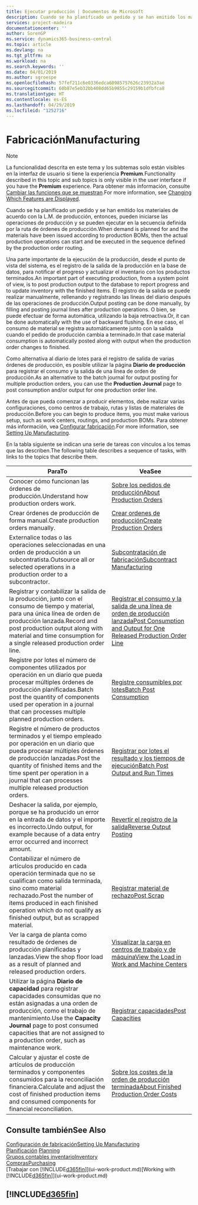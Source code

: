 ```yaml
---
title: Ejecutar producción | Documentos de Microsoft
description: Cuando se ha planificado un pedido y se han emitido los materiales de acuerdo con la L.M. de producción, entonces, pueden iniciarse las operaciones de producción y se pueden ejecutar en la secuencia definida por la ruta de órdenes de producción.
services: project-madeira
documentationcenter: ''
author: SorenGP
ms.service: dynamics365-business-central
ms.topic: article
ms.devlang: na
ms.tgt_pltfrm: na
ms.workload: na
ms.search.keywords: ''
ms.date: 04/01/2019
ms.author: sgroespe
ms.openlocfilehash: 57fef211c6e0336edca60985757626c23932a3ae
ms.sourcegitcommit: 60b87e5eb32bb408dd65b9855c29159b1dfbfca8
ms.translationtype: HT
ms.contentlocale: es-ES
ms.lasthandoff: 04/29/2019
ms.locfileid: "1252716"
---
```

# <a name="manufacturing"></a><span data-ttu-id="d9cdf-103">Fabricación</span><span class="sxs-lookup"><span data-stu-id="d9cdf-103">Manufacturing</span></span>
> [!NOTE]
> <span data-ttu-id="d9cdf-104">La funcionalidad descrita en este tema y los subtemas solo están visibles en la interfaz de usuario si tiene la experiencia **Premium**.</span><span class="sxs-lookup"><span data-stu-id="d9cdf-104">Functionality described in this topic and sub topics is only visible in the user interface if you have the **Premium** experience.</span></span> <span data-ttu-id="d9cdf-105">Para obtener más información, consulte [Cambiar las funciones que se muestran](ui-experiences.md).</span><span class="sxs-lookup"><span data-stu-id="d9cdf-105">For more information, see [Changing Which Features are Displayed](ui-experiences.md).</span></span>

<span data-ttu-id="d9cdf-106">Cuando se ha planificado un pedido y se han emitido los materiales de acuerdo con la L.M. de producción, entonces, pueden iniciarse las operaciones de producción y se pueden ejecutar en la secuencia definida por la ruta de órdenes de producción.</span><span class="sxs-lookup"><span data-stu-id="d9cdf-106">When demand is planned for and the materials have been issued according to production BOMs, then the actual production operations can start and be executed in the sequence defined by the production order routing.</span></span>  

<span data-ttu-id="d9cdf-107">Una parte importante de la ejecución de la producción, desde el punto de vista del sistema, es el registro de la salida de la producción en la base de datos, para notificar el progreso y actualizar el inventario con los productos terminados.</span><span class="sxs-lookup"><span data-stu-id="d9cdf-107">An important part of executing production, from a system point of view, is to post production output to the database to report progress and to update inventory with the finished items.</span></span> <span data-ttu-id="d9cdf-108">El registro de la salida se puede realizar manualmente, rellenando y registrando las líneas del diario después de las operaciones de producción.</span><span class="sxs-lookup"><span data-stu-id="d9cdf-108">Output posting can be done manually, by filling and posting journal lines after production operations.</span></span> <span data-ttu-id="d9cdf-109">O bien, se puede efectuar de forma automática, utilizando la baja retroactiva.</span><span class="sxs-lookup"><span data-stu-id="d9cdf-109">Or, it can be done automatically with the use of backward flushing.</span></span> <span data-ttu-id="d9cdf-110">En ese caso, el consumo de material se registra automáticamente junto con la salida cuando el pedido de producción cambia a terminado.</span><span class="sxs-lookup"><span data-stu-id="d9cdf-110">In that case material consumption is automatically posted along with output when the production order changes to finished.</span></span>  

<span data-ttu-id="d9cdf-111">Como alternativa al diario de lotes para el registro de salida de varias órdenes de producción, es posible utilizar la página **Diario de producción** para registrar el consumo y la salida de una línea de orden de producción.</span><span class="sxs-lookup"><span data-stu-id="d9cdf-111">As an alternative to the batch journal for output posting for multiple production orders, you can use the **Production Journal** page to post consumption and/or output for one production order line.</span></span>

<span data-ttu-id="d9cdf-112">Antes de que pueda comenzar a producir elementos, debe realizar varias configuraciones, como centros de trabajo, rutas y listas de materiales de producción.</span><span class="sxs-lookup"><span data-stu-id="d9cdf-112">Before you can begin to produce items, you must make various setup, such as work centers, routings, and production BOMs.</span></span> <span data-ttu-id="d9cdf-113">Para obtener más información, vea [Configurar fabricación](production-configure-production-processes.md).</span><span class="sxs-lookup"><span data-stu-id="d9cdf-113">For more information, see [Setting Up Manufacturing](production-configure-production-processes.md).</span></span>

<span data-ttu-id="d9cdf-114">En la tabla siguiente se indican una serie de tareas con vínculos a los temas que las describen.</span><span class="sxs-lookup"><span data-stu-id="d9cdf-114">The following table describes a sequence of tasks, with links to the topics that describe them.</span></span>   

|<span data-ttu-id="d9cdf-115">**Para**</span><span class="sxs-lookup"><span data-stu-id="d9cdf-115">**To**</span></span>|<span data-ttu-id="d9cdf-116">**Vea**</span><span class="sxs-lookup"><span data-stu-id="d9cdf-116">**See**</span></span>|  
|------------|-------------|  
|<span data-ttu-id="d9cdf-117">Conocer cómo funcionan las órdenes de producción.</span><span class="sxs-lookup"><span data-stu-id="d9cdf-117">Understand how production orders work.</span></span>|[<span data-ttu-id="d9cdf-118">Sobre los pedidos de producción</span><span class="sxs-lookup"><span data-stu-id="d9cdf-118">About Production Orders</span></span>](production-about-production-orders.md)|
|<span data-ttu-id="d9cdf-119">Crear órdenes de producción de forma manual.</span><span class="sxs-lookup"><span data-stu-id="d9cdf-119">Create production orders manually.</span></span>|[<span data-ttu-id="d9cdf-120">Crear ordenes de producción</span><span class="sxs-lookup"><span data-stu-id="d9cdf-120">Create Production Orders</span></span>](production-how-to-create-production-orders.md)|
|<span data-ttu-id="d9cdf-121">Externalice todas o las operaciones seleccionadas en una orden de producción a un subcontratista.</span><span class="sxs-lookup"><span data-stu-id="d9cdf-121">Outsource all or selected operations in a production order to a subcontractor.</span></span>|[<span data-ttu-id="d9cdf-122">Subcontratación de fabricación</span><span class="sxs-lookup"><span data-stu-id="d9cdf-122">Subcontract Manufacturing</span></span>](production-how-to-subcontract-manufacturing.md)|
|<span data-ttu-id="d9cdf-123">Registrar y contabilizar la salida de la producción, junto con el consumo de tiempo y material, para una única línea de orden de producción lanzada.</span><span class="sxs-lookup"><span data-stu-id="d9cdf-123">Record and post production output along with material and time consumption for a single released production order line.</span></span>|[<span data-ttu-id="d9cdf-124">Registrar el consumo y la salida de una línea de orden de producción lanzada</span><span class="sxs-lookup"><span data-stu-id="d9cdf-124">Post Consumption and Output for One Released Production Order Line</span></span>](production-how-to-register-consumption-and-output.md)|  
|<span data-ttu-id="d9cdf-125">Registre por lotes el número de componentes utilizados por operación en un diario que pueda procesar múltiples órdenes de producción planificadas.</span><span class="sxs-lookup"><span data-stu-id="d9cdf-125">Batch post the quantity of components used per operation in a journal that can processes multiple planned production orders.</span></span>|[<span data-ttu-id="d9cdf-126">Registre consumibles por lotes</span><span class="sxs-lookup"><span data-stu-id="d9cdf-126">Batch Post Consumption</span></span>](production-how-to-post-consumption.md)|
|<span data-ttu-id="d9cdf-127">Registre el número de productos terminados y el tiempo empleado por operación en un diario que pueda procesar múltiples órdenes de producción lanzadas.</span><span class="sxs-lookup"><span data-stu-id="d9cdf-127">Post the quantity of finished items and the time spent per operation in a journal that can processes multiple released production orders.</span></span>|[<span data-ttu-id="d9cdf-128">Registrar por lotes el resultado y los tiempos de ejecución</span><span class="sxs-lookup"><span data-stu-id="d9cdf-128">Batch Post Output and Run Times</span></span>](production-how-to-post-output-quantity.md)|
|<span data-ttu-id="d9cdf-129">Deshacer la salida, por ejemplo, porque se ha producido un error en la entrada de datos y el importe es incorrecto.</span><span class="sxs-lookup"><span data-stu-id="d9cdf-129">Undo output, for example because of a data entry error occurred and incorrect amount.</span></span>  |[<span data-ttu-id="d9cdf-130">Revertir el registro de la salida</span><span class="sxs-lookup"><span data-stu-id="d9cdf-130">Reverse Output Posting</span></span>](production-how-to-reverse-output-posting.md)|  
|<span data-ttu-id="d9cdf-131">Contabilizar el número de artículos producido en cada operación terminada que no se cualifican como salida terminada, sino como material rechazado.</span><span class="sxs-lookup"><span data-stu-id="d9cdf-131">Post the number of items produced in each finished operation which do not qualify as finished output, but as scrapped material.</span></span>|[<span data-ttu-id="d9cdf-132">Registrar material de rechazo</span><span class="sxs-lookup"><span data-stu-id="d9cdf-132">Post Scrap</span></span>](production-how-to-post-scrap.md)|
|<span data-ttu-id="d9cdf-133">Ver la carga de planta como resultado de órdenes de producción planificadas y lanzadas.</span><span class="sxs-lookup"><span data-stu-id="d9cdf-133">View the shop floor load as a result of planned and released production orders.</span></span>|[<span data-ttu-id="d9cdf-134">Visualizar la carga en centros de trabajo y de máquina</span><span class="sxs-lookup"><span data-stu-id="d9cdf-134">View the Load in Work and Machine Centers</span></span>](production-how-to-view-the-load-on-work-centers.md)|      
|<span data-ttu-id="d9cdf-135">Utilizar la página **Diario de capacidad** para registrar capacidades consumidas que no están asignadas a una orden de producción, como el trabajo de mantenimiento.</span><span class="sxs-lookup"><span data-stu-id="d9cdf-135">Use the **Capacity Journal** page to post consumed capacities that are not assigned to a production order, such as maintenance work.</span></span>|[<span data-ttu-id="d9cdf-136">Registrar capacidades</span><span class="sxs-lookup"><span data-stu-id="d9cdf-136">Post Capacities</span></span>](production-how-to-post-capacities.md)|  
|<span data-ttu-id="d9cdf-137">Calcular y ajustar el coste de artículos de producción terminados y componentes consumidos para la reconciliación financiera.</span><span class="sxs-lookup"><span data-stu-id="d9cdf-137">Calculate and adjust the cost of finished production items and consumed components for financial reconciliation.</span></span>|[<span data-ttu-id="d9cdf-138">Sobre los costes de la orden de producción terminada</span><span class="sxs-lookup"><span data-stu-id="d9cdf-138">About Finished Production Order Costs</span></span>](finance-about-finished-production-order-costs.md)|  

## <a name="see-also"></a><span data-ttu-id="d9cdf-139">Consulte también</span><span class="sxs-lookup"><span data-stu-id="d9cdf-139">See Also</span></span>  
[<span data-ttu-id="d9cdf-140">Configuración de fabricación</span><span class="sxs-lookup"><span data-stu-id="d9cdf-140">Setting Up Manufacturing</span></span>](production-configure-production-processes.md)  
<span data-ttu-id="d9cdf-141">[Planificación](production-planning.md)    </span><span class="sxs-lookup"><span data-stu-id="d9cdf-141">[Planning](production-planning.md)    </span></span>  
[<span data-ttu-id="d9cdf-142">Grupos contables inventario</span><span class="sxs-lookup"><span data-stu-id="d9cdf-142">Inventory</span></span>](inventory-manage-inventory.md)  
[<span data-ttu-id="d9cdf-143">Compras</span><span class="sxs-lookup"><span data-stu-id="d9cdf-143">Purchasing</span></span>](purchasing-manage-purchasing.md)  
<span data-ttu-id="d9cdf-144">[Trabajar con [!INCLUDE[d365fin](includes/d365fin_md.md)]](ui-work-product.md)</span><span class="sxs-lookup"><span data-stu-id="d9cdf-144">[Working with [!INCLUDE[d365fin](includes/d365fin_md.md)]](ui-work-product.md)</span></span>

## [!INCLUDE[d365fin](includes/free_trial_md.md)]  
